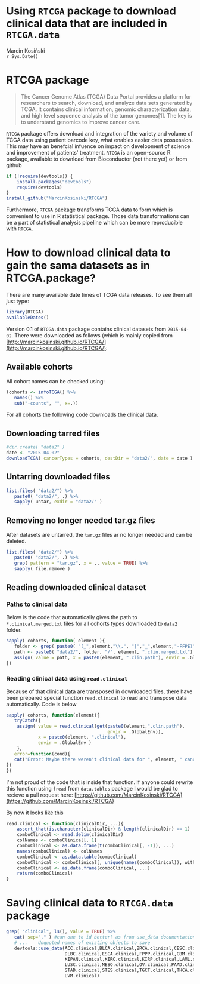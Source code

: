 # Using `RTCGA` package to download clinical data that are included in `RTCGA.data`
Marcin Kosiński  
`r Sys.Date()`  



# RTCGA package

> The Cancer Genome Atlas (TCGA) Data Portal provides a platform for researchers to search, download, and analyze data sets generated by TCGA. It contains clinical information, genomic characterization data, and high level sequence analysis of the tumor genomes[1]. The key is to understand genomics to improve cancer care.

`RTCGA` package offers download and integration of the variety and volume of TCGA data using patient barcode key, what enables easier data possession. This may have an benefcial infuence on impact on development of science and improvement of patients' treatment. `RTCGA` is an open-source R package, available to download from Bioconductor (not there yet) or from github

```r
if (!require(devtools)) {
    install.packages("devtools")
    require(devtools)
}
install_github("MarcinKosinski/RTCGA")
```

Furthermore, `RTCGA` package transforms TCGA data to form which is convenient to use in R statistical package. Those data transformations can be a part of statistical analysis pipeline which can be more reproducible with `RTCGA`.

# How to download clinical data to gain the sama datasets as in RTCGA.package?

There are many available date times of TCGA data releases. To see them all just type:

```r
library(RTCGA)
availableDates()
```

Version 0.1 of `RTCGA.data` package contains clinical datasets from `2015-04-02`.
There were downloaded as follows (which is mainly copied from [http://marcinkosinski.github.io/RTCGA/](http://marcinkosinski.github.io/RTCGA/):

## Available cohorts

All cohort names can be checked using:

```r
(cohorts <- infoTCGA() %>% 
   names() %>% 
   sub("-counts", "", x=.))
```

For all cohorts the following code downloads the clinical data.

## Downloading tarred files

```r
#dir.create( "data2" )
date <- "2015-04-02"
downloadTCGA( cancerTypes = cohorts, destDir = "data2/", date = date )
```

## Untarring downloaded files


```r
list.files( "data2/") %>% 
   paste0( "data2/", .) %>%
   sapply( untar, exdir = "data2/" )
```
## Removing no longer needed tar.gz files
After datasets are untarred, the `tar.gz` files ar no longer needed and can be deleted.


```r
list.files( "data2/") %>% 
   paste0( "data2/", .) %>%
   grep( pattern = "tar.gz", x = ., value = TRUE) %>%
   sapply( file.remove )
```

## Reading downloaded clinical dataset

### Paths to clinical data
Below is the code that automatically gives the path to `*.clinical.merged.txt` files for all cohorts types downloaded to `data2` folder.


```r
sapply( cohorts, function( element ){
   folder <- grep( paste0( "(_",element,"\\.", "|","_",element,"-FFPE)", ".*Clinical"), list.files("data2/"),value = TRUE)
   path <- paste0( "data2/", folder, "/", element, ".clin.merged.txt")
   assign( value = path, x = paste0(element, ".clin.path"), envir = .GlobalEnv)
}) 
```

### Reading clinical data using `read.clinical`

Because of that clinical data are transposed in downloaded files, there have been prepared special function `read.clinical` to read and transpose data automatically. Code is below



```r
sapply( cohorts, function(element){
   tryCatch({
    assign( value = read.clinical(get(paste0(element,".clin.path"),
                                      envir = .GlobalEnv)),
            x = paste0(element, ".clinical"),
            envir = .GlobalEnv )
    },
   error=function(cond){
   cat("Error: Maybe there weren't clinical data for ", element, " cancer.\n")
})
})
```


I'm not proud of the code that is inside that function. If anyone could rewrite this function using `fread` from `data.tables` package I would be glad to recieve a pull request here: [https://github.com/MarcinKosinski/RTCGA](https://github.com/MarcinKosinski/RTCGA)

By now it looks like this

```r
read.clinical <- function(clinicalDir, ...){
    assert_that(is.character(clinicalDir) & length(clinicalDir) == 1)
    comboClinical <- read.delim(clinicalDir)
    colNames <- comboClinical[, 1]
    comboClinical <- as.data.frame(t(comboClinical[, -1]), ...)
    names(comboClinical) <- colNames
    comboClinical <- as.data.table(comboClinical)
    comboClinical <- comboClinical[, unique(names(comboClinical)), with = FALSE]
    comboClinical <- as.data.frame(comboClinical, ...)
    return(comboClinical)
}
```


# Saving clinical data to `RTCGA.data` package



```r
grep( "clinical", ls(), value = TRUE) %>%
   cat( sep="," ) #can one to id better? as from use_data documentation:
   # ...	Unquoted names of existing objects to save
   devtools::use_data(ACC.clinical,BLCA.clinical,BRCA.clinical,CESC.clinical,CHOL.clinical,COAD.clinical,COADREAD.clinical,
                      DLBC.clinical,ESCA.clinical,FPPP.clinical,GBM.clinical,GBMLGG.clinical,HNSC.clinical,KICH.clinical,
                      KIPAN.clinical,KIRC.clinical,KIRP.clinical,LAML.clinical,LGG.clinical,LIHC.clinical,LUAD.clinical,
                      LUSC.clinical,MESO.clinical,OV.clinical,PAAD.clinical,PCPG.clinical,READ.clinical,SKCM.clinical,
                      STAD.clinical,STES.clinical,TGCT.clinical,THCA.clinical,THYM.clinical,UCEC.clinical,UCS.clinical,
                      UVM.clinical)
```

